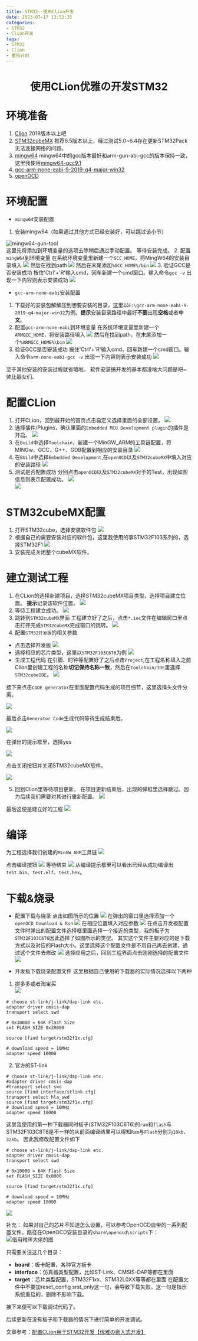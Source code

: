 ```yaml
---
title: STM32--使用Clion开发
date: 2023-07-17 13:52:35
categories:
- STM32
- Clion开发
tags:
- STM32
- Clion
- 番茄计划
---
```


<h1 align="center">使用CLion优雅の开发STM32</h1>


# 环境准备
1. [Clion](https://www.jetbrains.com/clion/download/other.html) 2019版本以上吧
2. [STM32cubeMX](https://www.st.com/zh/development-tools/stm32cubemx.html#get-software) 推荐6.5版本以上，经过测试5.0~6.4存在更新STM32Pack无法连接网络的问题。
3. [mingw64](https://www.aliyundrive.com/s/WH4uzN1gHgu) mingw64中的gcc版本最好和arm-gun-abi-gcc的版本保持一致，这里我使用[mingw64-gcc9.1](https://sysprogs.com/getfile/513/mingw32-gcc9.1.0.exe)
4. [gcc-arm-none-eabi-9-2019-q4-major-win32](https://developer.arm.com/-/media/Files/downloads/gnu-rm/9-2019q4/gcc-arm-none-eabi-9-2019-q4-major-win32.zip?revision=20c5df9c-9870-47e2-b994-2a652fb99075&rev=20c5df9c987047e2b9942a652fb99075&hash=DBEB34DE4AB3A1EB549D64C02F2E426080226698)
5. [openOCD](https://sysprogs.com/getfile/2052/openocd-20230621.7z) 



# 环境配置
- `mingw64`安装配置
1. 安装mingw64（如果通过其他方式已经安装好，可以跳过该小节）  

![mingw64-gun-tool](http://feizhufanfan.top:18088/minio/images/blog/20230717144805.png)  
这里先将添加到环境变量的选项去除稍后通过手动配置。
等待安装完成。
2. 配置`mingW64`到环境变量
在系统环境变量里新建一个`GCC_HOME`，将MingW64的安装目录填入
![](http://feizhufanfan.top:18088/minio/images/blog/20230717145719.png)
然后在找到path
![](http://feizhufanfan.top:18088/minio/images/blog/20230717145933.png)
然后在末尾添加`%GCC_HOME%/bin`
![](http://feizhufanfan.top:18088/minio/images/blog/20230717150317.png)
3. 验证GCC是否安装成功
按住'Ctrl'+'R'输入cmd，回车新建一个cmd窗口。输入命令`gcc -v`
出现一下内容则表示安装成功
![](http://feizhufanfan.top:18088/minio/images/blog/20230717150445.png)

- `gcc-arm-none-eabi`安装配置
1. 下载好的安装包解解压到想要安装的目录，这里以`E:\gcc-arm-none-eabi-9-2019-q4-major-win32`为例。**提示**安装目录路径中最好**不要**出现**空格**或者**中文**。
2. 配置`gcc-arm-none-eabi`到环境变量
在系统环境变量里新建一个`ARMGCC_HOME`，将安装路径填入
![](http://feizhufanfan.top:18088/minio/images/blog/20230717151600.png)
然后在找到path，在末尾添加一个`%ARMGCC_HOME%\bin`
![](http://feizhufanfan.top:18088/minio/images/blog/20230717151823.png)
3. 验证GCC是否安装成功
按住'Ctrl'+'R'输入cmd，回车新建一个cmd窗口。输入命令`arm-none-eabi-gcc -v`
出现一下内容则表示安装成功
![](http://feizhufanfan.top:18088/minio/images/blog/20230717151953.png)

至于其他安装的安装过程就省略啦。 软件安装搞开发的基本都没啥大问题是吧~ 帅比靓女们、

# 配置CLion
1. 打开CLion，回到最开始的首页点击自定义选择里面的全部设置。
![](http://feizhufanfan.top:18088/minio/images/blog/20230717152642.png)
2. 选择插件/Plugins，确认里面的`Embedded MCU Development plugin`的插件是开启。 
![](http://feizhufanfan.top:18088/minio/images/blog/20230717153209.png)
3. 在`Build`中选择`Toolchain`，新建一个MinGW_ARM的工具链配置，将MINGw、GCC、G++、GDB配置到相应的安装目录
![](http://feizhufanfan.top:18088/minio/images/blog/20230717153711.png)
4. 在`BUild`中选择`Embedded Development`,在`openOCD`以及`STM32cubeMX`中填入对应的安装路径
![](http://feizhufanfan.top:18088/minio/images/blog/20230717154234.png)
5. 测试是否配置成功
分别点击`openOCD`以及`STM32cubeMX`对于的Test，出现如图信息则表示配置成功。
![](http://feizhufanfan.top:18088/minio/images/blog/20230717154507.png)  
![](http://feizhufanfan.top:18088/minio/images/blog/20230717154531.png)

# STM32cubeMX配置
1. 打开STM32cube，选择安装软件包
![](http://feizhufanfan.top:18088/minio/images/blog/20230717154916.png)
2. 根据自己的需要安装对应的软件包，这里我使用的事STM32F103系列的，选择STM32F1
![](http://feizhufanfan.top:18088/minio/images/blog/20230717155216.png)
3. 安装完成关闭整个cubeMX软件。


# 建立测试工程
1. 在CLion的选择新建项目，选择STM32cubeMX项目类型，选择项目建立位置。  **提示**记录该软件位置。
![](http://feizhufanfan.top:18088/minio/images/blog/20230717155547.png)
2. 等待工程建立成功。
![](http://feizhufanfan.top:18088/minio/images/blog/20230717155715.png)
3. 跳转到`STM32cubeMX`界面
工程建立好了之后，点击`*.ioc`文件在编辑窗口里点击打开完成`STM32cubeMX`完成窗口的跳转。
![](http://feizhufanfan.top:18088/minio/images/blog/20230717160052.png)
4. 配置`STM32开发板`的相关参数
- 点击选择开发版
![](http://feizhufanfan.top:18088/minio/images/blog/20230717161145.png)
- 选择相应的芯片类型，这里以`STM32F103C6T6`为例
![](http://feizhufanfan.top:18088/minio/images/blog/20230717161358.png)
- 生成工程代码
在引脚、时钟等配置好了之后点击`Project`,在工程名称填入之前Clion里创建工程的名称**切记保持名称一致**，然后在`Toolchain/IDE`里选择`STM32cubeIDE`。
![](http://feizhufanfan.top:18088/minio/images/blog/20230717161831.png)  

接下来点击`CODE generator`在里面配置代码生成的项目细节，这里选择头文件分离。  

![](http://feizhufanfan.top:18088/minio/images/blog/20230717162229.png)  



最后点击`Generator Code`生成代码等待生成结束后。  

![](http://feizhufanfan.top:18088/minio/images/blog/20230717162514.png)  

在弹出的提示框里，选择yes  

![](http://feizhufanfan.top:18088/minio/images/blog/20230717162631.png)  

点击关闭按钮并关闭STM32cubeMX软件。

![](http://feizhufanfan.top:18088/minio/images/blog/20230717162723.png)  


5. 回到Clion里等待项目更新。
在项目更新结束后，出现的弹框里选择跳过。因为后续我们需要对其进行重新配置。
![](http://feizhufanfan.top:18088/minio/images/blog/20230717162950.png)

最后这便是建立好的工程
![](http://feizhufanfan.top:18088/minio/images/blog/20230717163045.png)
# 编译
为工程选择我们创建的`MinGW_ARM`工具链
![](http://feizhufanfan.top:18088/minio/images/blog/20230717172646.png)

点击编译按钮
![](http://feizhufanfan.top:18088/minio/images/blog/20230717163206.png)
等待结束
![](http://feizhufanfan.top:18088/minio/images/blog/20230717163322.png)
从编译提示框里可以看出已经从成功编译出`test.bin`、`test.elf`、`test.hex`。


# 下载&烧录
- 配置下载与烧录
点击如图所示的位置
![](http://feizhufanfan.top:18088/minio/images/blog/20230717163756.png)
在弹出的窗口里选择添加一个`openOCD Download & Run`
![](http://feizhufanfan.top:18088/minio/images/blog/20230717163959.png)
在相应位置填入对应参数
![](http://feizhufanfan.top:18088/minio/images/blog/20230717164320.png)
在点击开发板配置文件时弹出的配置文件选择框里面选择一个接近的类型，我的板子为`STM32F103C6T6`因此选择了如图所示的类型。
其实这个文件主要对应的是下载方式以及对应的Flash大小。这里选择这个配置文件是不用自己再去创建，通过这个文件去修改
![](http://feizhufanfan.top:18088/minio/images/blog/20230717165003.png)
选择应用之后，回到工程界面点击刚刚选择的配置文件
![](http://feizhufanfan.top:18088/minio/images/blog/20230717165425.png)

- 开发板下载烧录配置文件
这里根据自己使用的下载器的实际情况选择以下两种
1. 拼多多或者淘宝买  
![](http://feizhufanfan.top:18088/minio/images/blog/20230717170154.png)
```
# choose st-link/j-link/dap-link etc.
adapter driver cmsis-dap
transport select swd
​
# 0x10000 = 64K Flash Size
set FLASH_SIZE 0x20000
​
source [find target/stm32f1x.cfg]
​
# download speed = 10MHz
adapter speed 10000 
```
2. 官方的ST-link
```
# choose st-link/j-link/dap-link etc.
#adapter driver cmsis-dap
#transport select swd
source [find interface/stlink.cfg]
transport select hla_swd
source [find target/stm32f1x.cfg]
# download speed = 10MHz
adapter speed 10000

```

这里我使用的第一种下载器同时板子(STM32F103C6T6)的`ram`和`flash`与STM32F103C8T6是不一样的从前面编译结果可以得知`Ram`与`Flash`分别为`10kb`、`32kb`。 因此我修改配置文件如下
```
# choose st-link/j-link/dap-link etc.
adapter driver cmsis-dap
transport select swd
​
# 0x10000 = 64K Flash Size
set FLASH_SIZE 0x8000
​
source [find target/stm32f1x.cfg]
​
# download speed = 10MHz
adapter speed 10000 
```
![](http://feizhufanfan.top:18088/minio/images/blog/20230717171135.png)


补充：
如果对自己的芯片不知道怎么设置，可以参考OpenOCD自带的一系列配置文件，路径在OpenOCD安装目录的`share\openocd\scripts`下：
![借用稚晖大佬的图](https://pic3.zhimg.com/80/v2-accd234d51121834b43397c8a20c12a6_720w.webp)

只需要关注这几个目录：
- **board**：板卡配置，各种官方板卡
- **interface**：仿真器类型配置，比如ST-Link、CMSIS-DAP等都在里面
- **target**：芯片类型配置，STM32F1xx、STM32L0XX等等都在里面
在配置文件中不要加reset_config srst_only这一句，会导致下载失败，这一句是指示系统重启的，删除不影响下载。

接下来便可以下载调试代码了。

后续更新在没有板子和下载器的情况下进行简单的开发调试。

文章参考：[配置CLion用于STM32开发【优雅の嵌入式开发】](https://zhuanlan.zhihu.com/p/145801160)








